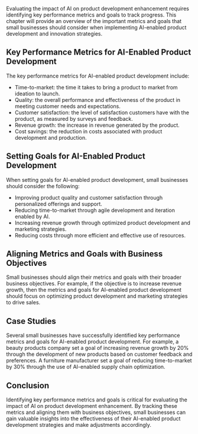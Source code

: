 
Evaluating the impact of AI on product development enhancement requires identifying key performance metrics and goals to track progress. This chapter will provide an overview of the important metrics and goals that small businesses should consider when implementing AI-enabled product development and innovation strategies.

Key Performance Metrics for AI-Enabled Product Development
----------------------------------------------------------

The key performance metrics for AI-enabled product development include:

* Time-to-market: the time it takes to bring a product to market from ideation to launch.
* Quality: the overall performance and effectiveness of the product in meeting customer needs and expectations.
* Customer satisfaction: the level of satisfaction customers have with the product, as measured by surveys and feedback.
* Revenue growth: the increase in revenue generated by the product.
* Cost savings: the reduction in costs associated with product development and production.

Setting Goals for AI-Enabled Product Development
------------------------------------------------

When setting goals for AI-enabled product development, small businesses should consider the following:

* Improving product quality and customer satisfaction through personalized offerings and support.
* Reducing time-to-market through agile development and iteration enabled by AI.
* Increasing revenue growth through optimized product development and marketing strategies.
* Reducing costs through more efficient and effective use of resources.

Aligning Metrics and Goals with Business Objectives
---------------------------------------------------

Small businesses should align their metrics and goals with their broader business objectives. For example, if the objective is to increase revenue growth, then the metrics and goals for AI-enabled product development should focus on optimizing product development and marketing strategies to drive sales.

Case Studies
------------

Several small businesses have successfully identified key performance metrics and goals for AI-enabled product development. For example, a beauty products company set a goal of increasing revenue growth by 20% through the development of new products based on customer feedback and preferences. A furniture manufacturer set a goal of reducing time-to-market by 30% through the use of AI-enabled supply chain optimization.

Conclusion
----------

Identifying key performance metrics and goals is critical for evaluating the impact of AI on product development enhancement. By tracking these metrics and aligning them with business objectives, small businesses can gain valuable insights into the effectiveness of their AI-enabled product development strategies and make adjustments accordingly.

